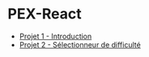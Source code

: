 # PEX-React

- [Projet 1 - Introduction](./Project-1-Introduction/README.md)
- [Projet 2 - Sélectionneur de difficulté](./Project-2-Difficulty-Picker/README.md)

